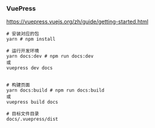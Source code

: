 ### VuePress

https://vuepress.vuejs.org/zh/guide/getting-started.html

```
# 安装对应的包
yarn # npm install

# 运行开发环境
yarn docs:dev # npm run docs:dev
或
vuepress dev docs


# 构建页面
yarn docs:build # npm run docs:build
或
vuepress build docs

# 目标文件目录
docs/.vuepress/dist
```